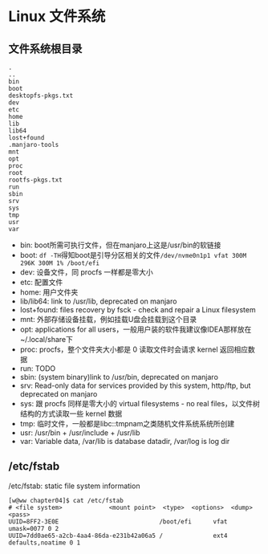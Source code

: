 # Linux 文件系统

## 文件系统根目录

```
.
..
bin
boot
desktopfs-pkgs.txt
dev
etc
home
lib
lib64
lost+found
.manjaro-tools
mnt
opt
proc
root
rootfs-pkgs.txt
run
sbin
srv
sys
tmp
usr
var
```

- bin: boot所需可执行文件，但在manjaro上这是/usr/bin的软链接
- boot: `df -TH`得知boot是引导分区相关的文件`/dev/nvme0n1p1 vfat 300M 296K 300M 1% /boot/efi`
- dev: 设备文件，同 procfs 一样都是零大小
- etc: 配置文件
- home: 用户文件夹
- lib/lib64: link to /usr/lib, deprecated on manjaro
- lost+found: files recovery by fsck - check and repair a Linux filesystem
- mnt: 外部存储设备挂载，例如挂载U盘会挂载到这个目录
- opt: applications for all users，一般用户装的软件我建议像IDEA那样放在~/.local/share下
- proc: procfs，整个文件夹大小都是 0 读取文件时会请求 kernel 返回相应数据
- run: TODO
- sbin: (system binary)link to /usr/bin, deprecated on manjaro
- srv: Read-only data for services provided by this system, http/ftp, but deprecated on manjaro
- sys: 跟 procfs 同样是零大小的 virtual filesystems - no real files，以文件树结构的方式读取一些 kernel 数据
- tmp: 临时文件，一般都是libc::tmpnam之类随机文件系统系统所创建
- usr: /usr/bin + /usr/include + /usr/lib
- var: Variable data, /var/lib is database datadir, /var/log is log dir


## /etc/fstab

/etc/fstab: static file system information

```
[w@ww chapter04]$ cat /etc/fstab 
# <file system>             <mount point>  <type>  <options>  <dump>  <pass>
UUID=8FF2-3E0E                            /boot/efi      vfat    umask=0077 0 2
UUID=7dd0ae65-a2cb-4aa4-86da-e231b42a06a5 /              ext4    defaults,noatime 0 1
```
